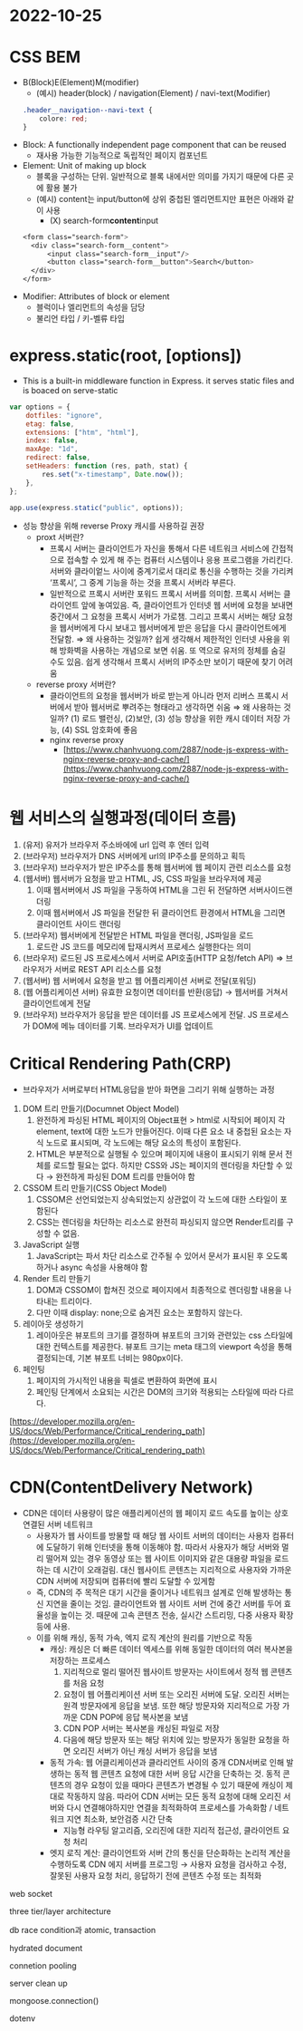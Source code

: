 # 2022-10-25

# CSS BEM

-   B(Block)E(Element)M(modifier)
    -   (예시) header(block) / navigation(Element) / navi-text(Modifier)
    ```css
    .header__navigation--navi-text {
        colore: red;
    }
    ```
-   Block: A functionally independent page component that can be reused
    -   재사용 가능한 기능적으로 독립적인 페이지 컴포넌트
-   Element: Unit of making up block
    -   블록을 구성하는 단위. 일반적으로 블록 내에서만 의미를 가지기 때문에 다른 곳에 활용 불가
    -   (예시) content는 input/button에 상위 중첩된 엘리먼트지만 표현은 아래와 같이 사용
        -   (X) search-form**content**input
    ```css
    <form class="search-form">
      <div class="search-form__content">
          <input class="search-form__input"/>
          <button class="search-form__button">Search</button>
      </div>
    </form>
    ```
-   Modifier: Attributes of block or element
    -   블럭이나 엘리먼트의 속성을 담당
    -   불리언 타입 / 키-벨류 타입

# express.static(root, [options])

-   This is a built-in middleware function in Express. it serves static files and is boaced on serve-static

```jsx
var options = {
    dotfiles: "ignore",
    etag: false,
    extensions: ["htm", "html"],
    index: false,
    maxAge: "1d",
    redirect: false,
    setHeaders: function (res, path, stat) {
        res.set("x-timestamp", Date.now());
    },
};

app.use(express.static("public", options));
```

-   성능 향상을 위해 reverse Proxy 캐시를 사용하길 권장
    -   proxt 서버란?
        -   프록시 서버는 클라이언트가 자신을 통해서 다른 네트워크 서비스에 간접적으로 접속할 수 있게 해 주는 컴퓨터 시스템이나 응용 프로그램을 가리킨다. 서버와 클라이엍느 사이에 중계기로서 대리로 통신을 수행하는 것을 가리켜 ‘프록시’, 그 중계 기능을 하는 것을 프록시 서버라 부른다.
        -   일반적으로 프록시 서버란 포워드 프록시 서버를 의미함. 프록시 서버는 클라이언트 앞에 놓여있음. 즉, 클라이언트가 인터넷 웹 서버에 요청을 보내면 중간에서 그 요청을 프록시 서버가 가로챔. 그리고 프록시 서버는 해당 요청을 웹서버에게 다시 보내고 웹서버에게 받은 응답을 다시 클라이언트에게 전달함. ⇒ 왜 사용하는 것일까? 쉽게 생각해서 제한적인 인터넷 사용을 위해 방화벽을 사용하는 개념으로 보면 쉬움. 또 역으로 유저의 정체를 숨길 수도 있음. 쉽게 생각해서 프록시 서버의 IP주소만 보이기 때문에 찾기 어려움
    -   reverse proxy 서버란?
        -   클라이언트의 요청을 웹서버가 바로 받는게 아니라 먼저 리버스 프록시 서버에서 받아 웹서버로 뿌려주는 형태라고 생각하면 쉬움 ⇒ 왜 사용하는 것일까? (1) 로드 밸런싱, (2)보안, (3) 성능 향상을 위한 캐시 데이터 저장 가능, (4) SSL 암호화에 좋음
        -   nginx reverse proxy
            -   [https://www.chanhvuong.com/2887/node-js-express-with-nginx-reverse-proxy-and-cache/](https://www.chanhvuong.com/2887/node-js-express-with-nginx-reverse-proxy-and-cache/)

# 웹 서비스의 실행과정(데이터 흐름)

1. (유저) 유저가 브라우저 주소바에에 url 입력 후 엔터 입력
2. (브라우저) 브라우저가 DNS 서버에게 url의 IP주소를 문의하고 획득
3. (브라우저) 브라우저가 받은 IP주소를 통해 웹서버에 웹 페이지 관련 리소스를 요청
4. (웹서버) 웹서버가 요청을 받고 HTML, JS, CSS 파일을 브라우저에 제공
    1. 이때 웹서버에서 JS 파일을 구동하여 HTML을 그린 뒤 전달하면 서버사이드랜더링
    2. 이때 웹서버에서 JS 파일을 전달한 뒤 클라이언트 환경에서 HTML을 그리면 클라이언트 사이드 랜더링
5. (브라우저) 웹서버에게 전달받은 HTML 파일을 랜더링, JS파일을 로드
    1. 로드란 JS 코드를 메모리에 탑재시켜서 프로세스 실행한다는 의미
6. (브라우저) 로드된 JS 프로세스에서 서버로 API호출(HTTP 요청/fetch API) ⇒ 브라우저가 서버로 REST API 리소스를 요청
7. (웹서버) 웹 서버에서 요청을 받고 웹 어플리케이션 서버로 전달(포워딩)
8. (웹 어플리케이션 서버) 유효한 요청이면 데이터를 반환(응답) → 웹서버를 거쳐서 클라이언트에게 전달
9. (브라우저) 브라우저가 응답을 받은 데이터를 JS 프로세스에게 전달. JS 프로세스가 DOM에 메뉴 데이터를 기록. 브라우저가 UI를 업데이트

# Critical Rendering Path(CRP)

-   브라우저가 서버로부터 HTML응답을 받아 화면을 그리기 위해 실행하는 과정

1. DOM 트리 만들기(Documnet Object Model)
    1. 완전하게 파싱된 HTML 페이지의 Object표현 > html로 시작되어 페이지 각 element, text에 대한 노드가 만들어진다. 이때 다른 요소 내 중첩된 요소는 자식 노드로 표시되며, 각 노드에는 해당 요소의 특성이 포함된다.
    2. HTML은 부분적으로 실행될 수 있으며 페이지에 내용이 표시되기 위해 문서 전체를 로드할 필요는 없다. 하지만 CSS와 JS는 페이지의 렌더링을 차단할 수 있다 → 완전하게 파싱된 DOM 트리를 만들어야 함
2. CSSOM 트리 만들기(CSS Object Model)
    1. CSSOM은 선언되었는지 상속되었는지 상관없이 각 노드에 대한 스타일이 포함된다
    2. CSS는 렌더링을 차단하는 리소스로 완전히 파싱되지 않으면 Render트리를 구성할 수 없음.
3. JavaScript 실행
    1. JavaScript는 파서 차단 리소스로 간주될 수 있어서 문서가 표시된 후 오도록 하거나 async 속성을 사용해야 함
4. Render 트리 만들기
    1. DOM과 CSSOM이 합쳐진 것으로 페이지에서 최종적으로 렌더링할 내용을 나타내는 트리이다.
    2. 다만 이때 display: none;으로 숨겨진 요소는 포함하지 않는다.
5. 레이아웃 생성하기
    1. 레이아웃은 뷰포트의 크기를 결정하며 뷰포트의 크기와 관련있는 css 스타일에 대한 컨텍스트를 제공한다. 뷰포트 크기는 meta 태그의 viewport 속성을 통해 결정되는데, 기본 뷰포트 너비는 980px이다.
6. 페인팅
    1. 페이지의 가시적인 내용을 픽셀로 변환하여 화면에 표시
    2. 페인팅 단계에서 소요되는 시간은 DOM의 크기와 적용되는 스타일에 따라 다르다.

[https://developer.mozilla.org/en-US/docs/Web/Performance/Critical_rendering_path](https://developer.mozilla.org/en-US/docs/Web/Performance/Critical_rendering_path)

# CDN(ContentDelivery Network)

-   CDN은 데이터 사용량이 많은 애플리케이션의 웹 페이지 로드 속도를 높이는 상호 연결된 서버 네트워크
    -   사용자가 웹 사이트를 방물할 때 해당 웹 사이트 서버의 데이터는 사용자 컴퓨터에 도달하기 위해 인터넷을 통해 이동해야 함. 따라서 사용자가 해당 서버와 멀리 떨어져 있는 경우 동영상 또는 웹 사이트 이미지와 같은 대용량 파일을 로드하는 데 시간이 오래걸림. 대신 웹사이트 콘텐츠는 지리적으로 사용자와 가까운 CDN 서버에 저장되며 컴퓨터에 빨리 도달할 수 있게함
    -   즉, CDN의 주 목적은 대기 시간을 줄이거나 네트워크 설계로 인해 발생하는 통신 지연을 줄이는 것임. 클라이언트와 웹 사이트 서버 건에 중간 서버를 두어 효율성을 높이는 것. 때문에 고속 콘텐츠 전송, 실시간 스트리밍, 다중 사용자 확장 등에 사용.
    -   이를 위해 캐싱, 동적 가속, 엑지 로직 계산의 원리를 기반으로 작동
        -   캐싱: 캐싱은 더 빠른 데이터 엑세스를 위해 동일한 데이터의 여러 복사본을 저장하는 프로세스
            1. 지리적으로 멀리 떨어진 웹사이트 방문자는 사이트에서 정적 웹 콘텐츠를 처음 요청
            2. 요청이 웹 어플리케이션 서버 또는 오리진 서버에 도달. 오리진 서버는 원격 방문자에게 응답을 보냄. 또한 해당 방문자와 지리적으로 가장 가까운 CDN POP에 응답 복사본을 보냄
            3. CDN POP 서버는 복사본을 캐싱된 파일로 저장
            4. 다음에 해당 방문자 또는 해당 위치에 있는 방문자가 동일한 요청을 하면 오리진 서버가 아닌 캐싱 서버가 응답을 보냄
        -   동적 가속: 웹 어클리케이션과 클라리언트 사이의 중개 CDN서버로 인해 발생하는 동적 웹 콘텐츠 요청에 대한 서버 응답 시간을 단축하는 것. 동적 콘텐츠의 경우 요청이 있을 때마다 콘텐츠가 변경될 수 있기 때문에 캐싱이 제대로 작동하지 않음. 따라어 CDN 서버는 모든 동적 요청에 대해 오리진 서버와 다시 연결해야하지만 연결을 최적화하여 프로세스를 가속화함 / 네트워크 지연 최소화, 보안검증 시간 단축
            -   지능형 라우팅 알고리즘, 오리진에 대한 지리적 접근성, 클라이언트 요청 처리
        -   엣지 로직 계산: 클라이언트와 서버 간의 통신을 단순화하는 논리적 계산을 수행하도록 CDN 에지 서버를 프로그밍 → 사용자 요청을 검사하고 수정, 잘못된 사용자 요청 처리, 응답하기 전에 콘텐츠 수정 또는 최적화

web socket

three tier/layer architecture

db race condition과 atomic, transaction

hydrated document

connetion pooling

server clean up

mongoose.connection()

dotenv

